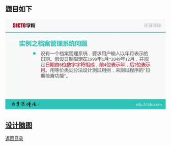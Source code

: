 ## 题目如下

![日期检查题目](img/日期检查.jpg)

## [设计脑图](http://naotu.baidu.com/file/6cc75c40464cd4c5875e959f8f2d0c83?token=daa08c483787c64d)
[返回目录](../README.md)